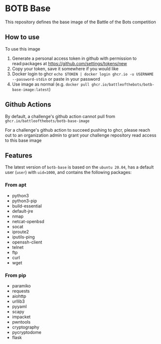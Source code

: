 # BOTB Base
This repository defines the base image of the Battle of the Bots competition

## How to use
To use this image
1. Generate a personal access token in github with permission to read:packages at https://github.com/settings/tokens/new
1. Copy your token, save it somewhere if you would like
1. Docker login to ghcr `echo $TOKEN | docker login ghcr.io -u USERNAME --password-stdin` or paste in your password
1. Use image as normal (e.g. `docker pull ghcr.io/battleofthebots/botb-base-image:latest`)

## Github Actions
By default, a challenge's github action cannot pull from `ghcr.io/battleofthebots/botb-base-image`

For a challenge's github action to succeed pushing to ghcr, please reach out to an organization admin to grant your challenge repository read access to this base image

## Features
The latest version of `botb-base` is based on the `ubuntu 20.04`, has a default user (`user`) with `uid=1000`, and contains the following packages:

### From apt
- python3
- python3-pip
- build-essential
- default-jre
- nmap
- netcat-openbsd
- socat
- iproute2
- iputils-ping
- openssh-client
- telnet
- ftp
- curl
- wget

### From pip
- paramiko
- requests
- aiohttp
- urllib3
- pyyaml
- scapy
- impacket
- pwntools
- cryptography
- pycryptodome
- flask
